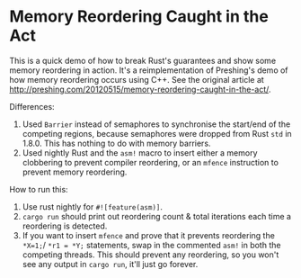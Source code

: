 # Memory Reordering Caught in the Act

This is a quick demo of how to break Rust's guarantees and show some memory
reordering in action. It's a reimplementation of Preshing's demo of how memory
reordering occurs using C++. See the original article at
http://preshing.com/20120515/memory-reordering-caught-in-the-act/.

Differences:

1. Used `Barrier` instead of semaphores to synchronise the start/end of the competing
   regions, because semaphores were dropped from Rust `std` in 1.8.0. This has
   nothing to do with memory barriers.
2. Used nightly Rust and the `asm!` macro to insert either a memory clobbering to
   prevent compiler reordering, or an `mfence` instruction to prevent memory
   reordering.

How to run this:

1. Use rust nightly for `#![feature(asm)]`.
2. `cargo run` should print out reordering count & total iterations each time
   a reordering is detected.
2. If you want to insert `mfence` and prove that it prevents reordering the
   `*X=1;`/ `*r1 = *Y;` statements, swap in the commented `asm!` in both the
   competing threads. This should prevent any reordering, so you won't see any
   output in `cargo run`, it'll just go forever.
